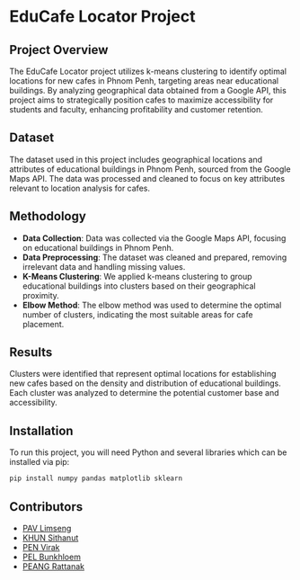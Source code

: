 # EduCafe Locator Project

## Project Overview
The EduCafe Locator project utilizes k-means clustering to identify optimal locations for new cafes in Phnom Penh, targeting areas near educational buildings. By analyzing geographical data obtained from a Google API, this project aims to strategically position cafes to maximize accessibility for students and faculty, enhancing profitability and customer retention.

## Dataset
The dataset used in this project includes geographical locations and attributes of educational buildings in Phnom Penh, sourced from the Google Maps API. The data was processed and cleaned to focus on key attributes relevant to location analysis for cafes.

## Methodology
- **Data Collection**: Data was collected via the Google Maps API, focusing on educational buildings in Phnom Penh.
- **Data Preprocessing**: The dataset was cleaned and prepared, removing irrelevant data and handling missing values.
- **K-Means Clustering**: We applied k-means clustering to group educational buildings into clusters based on their geographical proximity.
- **Elbow Method**: The elbow method was used to determine the optimal number of clusters, indicating the most suitable areas for cafe placement.

## Results
Clusters were identified that represent optimal locations for establishing new cafes based on the density and distribution of educational buildings. Each cluster was analyzed to determine the potential customer base and accessibility.

## Installation
To run this project, you will need Python and several libraries which can be installed via pip:
```bash
pip install numpy pandas matplotlib sklearn
```

## Contributors
- [PAV Limseng](https://github.com/PLSeng)
- [KHUN Sithanut](https://github.com/Sithanut-Khun)
- [PEN Virak](https://github.com/PenVirak)
- [PEL Bunkhloem](https://github.com/Thecodingsamurai)
- [PEANG Rattanak](https://github.com/Peang-Rattanak)
